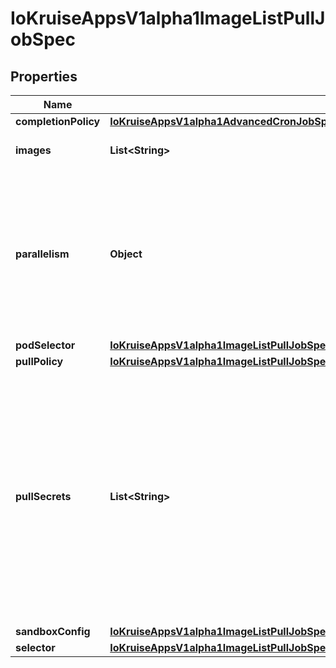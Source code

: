 
# IoKruiseAppsV1alpha1ImageListPullJobSpec

## Properties
Name | Type | Description | Notes
------------ | ------------- | ------------- | -------------
**completionPolicy** | [**IoKruiseAppsV1alpha1AdvancedCronJobSpecTemplateBroadcastJobTemplateSpecCompletionPolicy**](IoKruiseAppsV1alpha1AdvancedCronJobSpecTemplateBroadcastJobTemplateSpecCompletionPolicy.md) |  | 
**images** | **List&lt;String&gt;** | Images is the image list to be pulled by the job | 
**parallelism** | **Object** | Parallelism is the requested parallelism, it can be set to any non-negative value. If it is unspecified, it defaults to 1. If it is specified as 0, then the Job is effectively paused until it is increased. |  [optional]
**podSelector** | [**IoKruiseAppsV1alpha1ImageListPullJobSpecPodSelector**](IoKruiseAppsV1alpha1ImageListPullJobSpecPodSelector.md) |  |  [optional]
**pullPolicy** | [**IoKruiseAppsV1alpha1ImageListPullJobSpecPullPolicy**](IoKruiseAppsV1alpha1ImageListPullJobSpecPullPolicy.md) |  |  [optional]
**pullSecrets** | **List&lt;String&gt;** | ImagePullSecrets is an optional list of references to secrets in the same namespace to use for pulling the image. If specified, these secrets will be passed to individual puller implementations for them to use.  For example, in the case of docker, only DockerConfig type secrets are honored. |  [optional]
**sandboxConfig** | [**IoKruiseAppsV1alpha1ImageListPullJobSpecSandboxConfig**](IoKruiseAppsV1alpha1ImageListPullJobSpecSandboxConfig.md) |  |  [optional]
**selector** | [**IoKruiseAppsV1alpha1ImageListPullJobSpecSelector**](IoKruiseAppsV1alpha1ImageListPullJobSpecSelector.md) |  |  [optional]




